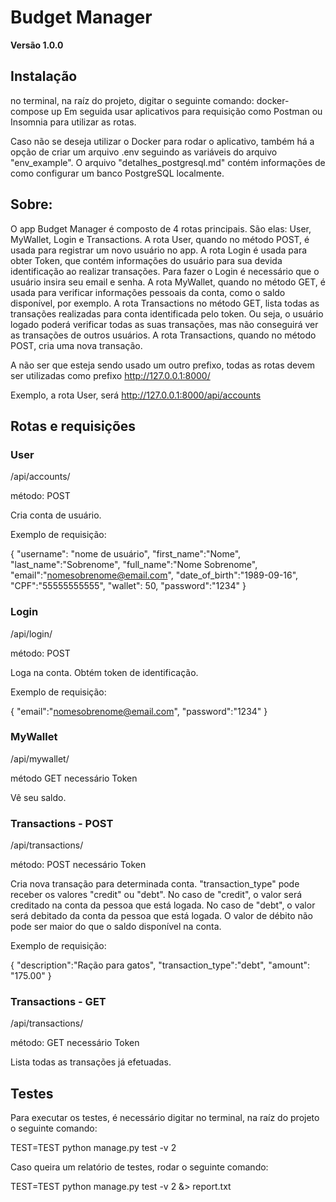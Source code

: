 # Budget Manager

**Versão 1.0.0**

## Instalação

no terminal, na raíz do projeto, digitar o seguinte comando:
docker-compose up
Em seguida usar aplicativos para requisição como Postman ou Insomnia para utilizar as rotas.

Caso não se deseja utilizar o Docker para rodar o aplicativo, também há a opção de criar um arquivo .env seguindo as variáveis do arquivo "env_example". O arquivo "detalhes_postgresql.md" contém informações de como configurar um banco PostgreSQL localmente.

## Sobre:

O app Budget Manager é composto de 4 rotas principais. São elas: User, MyWallet, Login e Transactions.
A rota User, quando no método POST, é usada para registrar um novo usuário no app.
A rota Login é usada para obter Token, que contém informações do usuário para sua devida identificação ao realizar transações. Para fazer o Login é necessário que o usuário insira seu email e senha. 
A rota MyWallet, quando no método GET, é usada para verificar informações pessoais da conta, como o saldo disponível, por exemplo.
A rota Transactions no método GET, lista todas as transações realizadas para conta identificada pelo token. Ou seja, o usuário logado poderá verificar todas as suas transações, mas não conseguirá ver as transações de outros usuários.
A rota Transactions, quando no método POST, cria uma nova transação.


A não ser que esteja sendo usado um outro prefixo, todas as rotas devem ser utilizadas como prefixo http://127.0.0.1:8000/

Exemplo, a rota User, será http://127.0.0.1:8000/api/accounts


## Rotas e requisições


### User

/api/accounts/

método: POST

Cria conta de usuário.

Exemplo de requisição:

{
  "username": "nome de usuário",
  "first_name":"Nome", 
  "last_name":"Sobrenome", 
  "full_name":"Nome Sobrenome",
  "email":"nomesobrenome@email.com",
  "date_of_birth":"1989-09-16",
  "CPF":"55555555555",
  "wallet": 50,
  "password":"1234"
}

### Login

/api/login/

método: POST

Loga na conta. Obtém token de identificação.

Exemplo de requisição:

{
   "email":"nomesobrenome@email.com",
   "password":"1234"
}

### MyWallet

/api/mywallet/

método GET
necessário Token

Vê seu saldo.

### Transactions - POST

/api/transactions/

método: POST
necessário Token

Cria nova transação para determinada conta.
"transaction_type" pode receber os valores "credit" ou "debt".
No caso de "credit", o valor será creditado na conta da pessoa que está logada.
No caso de "debt", o valor será debitado da conta da pessoa que está logada. O valor de débito não pode ser maior do que o saldo disponível na conta.

Exemplo de requisição:

{
   "description":"Ração para gatos",
   "transaction_type":"debt",
   "amount": "175.00"
}

### Transactions - GET

/api/transactions/

método: GET
necessário Token

Lista todas as transações já efetuadas.


## Testes

Para executar os testes, é necessário digitar no terminal, na raíz do projeto o seguinte comando:

TEST=TEST python manage.py test -v 2

Caso queira um relatório de testes, rodar o seguinte comando:

TEST=TEST python manage.py test -v 2 &> report.txt





